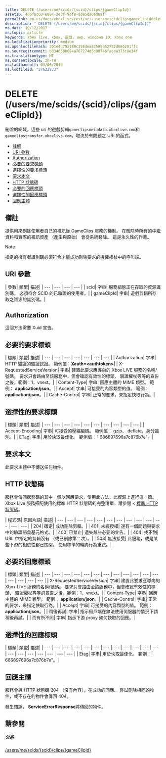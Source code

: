 ```yaml
---
title: DELETE (/users/me/scids/{scid}/clips/{gameClipId})
assetID: 486fac60-6884-2e3f-9ef8-8de5da0ad8af
permalink: en-us/docs/xboxlive/rest/uri-usersmescidclipsgameclipiddelete.html
description: " DELETE (/users/me/scids/{scid}/clips/{gameClipId})"
ms.date: 10/12/2017
ms.topic: article
keywords: xbox live, xbox, 遊戲, uwp, windows 10, xbox one
ms.localizationpriority: medium
ms.openlocfilehash: 391e4d79a389c358dea83509b52782d086201ffc
ms.sourcegitcommit: b034650b684a767274d5d88746faeea373c8e34f
ms.translationtype: MT
ms.contentlocale: zh-TW
ms.lasthandoff: 03/06/2019
ms.locfileid: "57622833"
---
```

# <a name="delete-usersmescidsscidclipsgameclipid"></a>DELETE (/users/me/scids/{scid}/clips/{gameClipId})
刪除的網域，這些 uri 的遊戲剪輯`gameclipsmetadata.xboxlive.com`和`gameclipstransfer.xboxlive.com`，取決於有問題之 URI 的函式。
 
  * [註解](#ID4EX)
  * [URI 參數](#ID4ECB)
  * [Authorization](#ID4ENB)
  * [必要的要求標頭](#ID4EYB)
  * [選擇性的要求標頭](#ID4EEE)
  * [要求本文](#ID4ENF)
  * [HTTP 狀態碼](#ID4EYF)
  * [必要的回應標頭](#ID4EIAAC)
  * [選擇性的回應標頭](#ID4E2CAC)
  * [回應主體](#ID4E2DAC)
 
<a id="ID4EX"></a>

 
## <a name="remarks"></a>備註
 
提供用來刪除使用者自己的視訊從 GameClips 服務的機制。 在刪除時所有的中繼資料和實際的視訊資產 （產生與原始） 會從系統移除。 這是永久性的作業。 

> [!NOTE] 
> 指定的擁有者識別碼必須符合才能成功刪除要求的授權權杖中的呼叫端。 


  
<a id="ID4ECB"></a>

 
## <a name="uri-parameters"></a>URI 參數
 
| 參數| 類型| 描述| 
| --- | --- | --- | --- | 
| scid| 字串| 服務組態正在存取的資源識別碼。 必須符合 SCID 的已驗證的使用者。| 
| gameClipId| 字串| 遊戲剪輯所存取之資源的識別碼。| 
  
<a id="ID4ENB"></a>

 
## <a name="authorization"></a>Authorization
 
這個方法需要 Xuid 宣告。
  
<a id="ID4EYB"></a>

 
## <a name="required-request-headers"></a>必要的要求標頭
 
| 標頭| 類型| 描述| 
| --- | --- | --- | --- | --- | --- | --- | 
| Authorization| 字串| HTTP 驗證的驗證認證。 範例值：<b>Xauth=&lt;authtoken></b>| 
| X-RequestedServiceVersion| 字串| 建置此要求應導向的 Xbox LIVE 服務的名稱/號碼。 要求只會路由至該服務中，但會確認有效性的標頭、 驗證權杖等等的宣告之後。範例：1，vnext。| 
| Content-Type| 字串| 回應主體的 MIME 類型。 範例： <b>application/json</b>。| 
| Accept| 字串| 可接受的內容類型的值。 範例： <b>application/json</b>。| 
| Cache-Control| 字串| 正常的要求，來指定快取行為。| 
  
<a id="ID4EEE"></a>

 
## <a name="optional-request-headers"></a>選擇性的要求標頭
 
| 標頭| 類型| 描述| 
| --- | --- | --- | --- | --- | --- | --- | --- | --- | --- | 
| Accept-Encoding| 字串| 可接受的壓縮編碼。 範例值： gzip、 deflate，身分識別。| 
| ETag| 字串| 用於快取最佳化。 範例值：「 686897696a7c876b7e"。| 
  
<a id="ID4ENF"></a>

 
## <a name="request-body"></a>要求本文
 
此要求主體中不傳送任何物件。
  
<a id="ID4EYF"></a>

 
## <a name="http-status-codes"></a>HTTP 狀態碼
 
服務會傳回狀態碼的其中一個以回應要求，使用此方法，此資源上進行這一節。 Xbox Live 服務搭配使用的標準 HTTP 狀態碼的完整清單，請參閱 <<c0> [ 標準 HTTP 狀態碼](../../additional/httpstatuscodes.md)。
 
| 程式碼| 原因片語| 描述| 
| --- | --- | --- | --- | --- | --- | --- | --- | --- | --- | --- | --- | --- | 
| 204| 確定| 成功刪除剪輯。| 
| 401| 未經授權| 還有一個問題與要求中的驗證語彙基元格式。| 
| 403| 已禁止| 遺失某些必要的宣告。| 
| 404| 找不到| URL 中指定的剪輯沒有 （或已刪除第二次）。| 
| 503| 無法接受| 此服務，或是某些下游的相依性都已關閉。 使用標準的輪詢行為重試。| 
  
<a id="ID4EIAAC"></a>

 
## <a name="required-response-headers"></a>必要的回應標頭
 
| 標頭| 類型| 描述| 
| --- | --- | --- | --- | --- | --- | --- | --- | --- | --- | --- | --- | --- | --- | --- | --- | 
| X-RequestedServiceVersion| 字串| 建置此要求應導向的 Xbox LIVE 服務的名稱/號碼。 要求只會路由至該服務中，但會確認有效性的標頭、 驗證權杖等等的宣告之後。範例：1，vnext。| 
| Content-Type| 字串| 回應主體的 MIME 類型。 範例： <b>application/json</b>。| 
| Cache-Control| 字串| 正常的要求，來指定快取行為。| 
| Accept| 字串| 可接受的內容類型的值。 範例： <b>application/json</b>。| 
| 稍後再試| 字串| 指示用戶端在無法使用伺服器的情況下請稍後再試。| 
| 而有所不同| 字串| 指示下游 proxy 如何快取的回應。| 
  
<a id="ID4E2CAC"></a>

 
## <a name="optional-response-headers"></a>選擇性的回應標頭
 
| 標頭| 類型| 描述| 
| --- | --- | --- | --- | --- | --- | --- | --- | --- | --- | --- | --- | --- | --- | --- | --- | --- | --- | --- | 
| Etag| 字串| 用於快取最佳化。 範例：「 686897696a7c876b7e"。| 
  
<a id="ID4E2DAC"></a>

 
## <a name="response-body"></a>回應主體
 
服務會與 HTTP 狀態碼 204 （沒有內容），在成功的回應。 嘗試刪除相同的物件，或不存在的物件會傳回 404。
 
發生錯誤， **ServiceErrorResponse**將傳回的物件。
  
<a id="ID4EJEAC"></a>

 
## <a name="see-also"></a>請參閱
 
<a id="ID4ELEAC"></a>

 
##### <a name="parent"></a>父系 

[/users/me/scids/{scid}/clips/{gameClipId}](uri-usersmescidclipsgameclipid.md)

   
